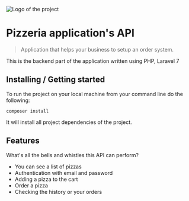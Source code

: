 ![Logo of the project](https://raw.githubusercontent.com/jehna/readme-best-practices/master/sample-logo.png)

# Pizzeria application's API
> Application that helps your business to setup an order system.

This is the backend part of the application written using PHP, Laravel 7

## Installing / Getting started

To run the project on your local machine from your command line do the following:

```shell
composer install
```

It will install all project dependencies of the project.

## Features

What's all the bells and whistles this API can perform?
* You can see a list of pizzas
* Authentication with email and password
* Adding a pizza to the cart
* Order a pizza
* Checking the history or your orders